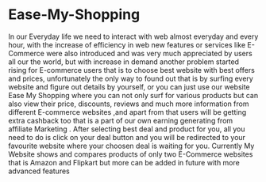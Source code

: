 # Ease-My-Shopping
In our Everyday life we need to interact with web almost everyday and every hour, with the increase of efficiency in web new features or services like E-Commerce were also introduced and was very much appreciated by users all our the world, but with increase in demand another problem started rising for E-commerce users that is to choose best website with best offers and prices, unfortunately the only way to found out that is by surfing every website and figure out details by yourself, or you can just use our website Ease My Shopping where you can not only surf for various products but can also view their price, discounts, reviews and much more information from different E-commerce websites ,and apart from that users will be getting extra cashback too that is a part of our own earning generating from affiliate Marketing . After selecting best deal and product for you, all you need to do is click on your deal button and you will be redirected to your favourite website where your choosen deal is waiting for you. Currently My Website shows and compares products of only two E-Commerce websites that is Amazon and Flipkart but more can be added in future with more advanced features
